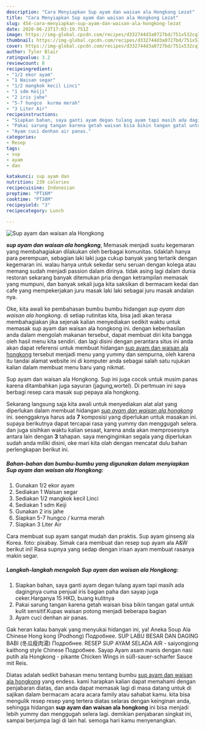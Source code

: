 ```yaml
---
description: "Cara Menyiapkan Sup ayam dan waisan ala Hongkong Lezat"
title: "Cara Menyiapkan Sup ayam dan waisan ala Hongkong Lezat"
slug: 454-cara-menyiapkan-sup-ayam-dan-waisan-ala-hongkong-lezat
date: 2020-06-23T17:03:19.751Z
image: https://img-global.cpcdn.com/recipes/d332744d3a0727bd/751x532cq70/sup-ayam-dan-waisan-ala-hongkong-foto-resep-utama.jpg
thumbnail: https://img-global.cpcdn.com/recipes/d332744d3a0727bd/751x532cq70/sup-ayam-dan-waisan-ala-hongkong-foto-resep-utama.jpg
cover: https://img-global.cpcdn.com/recipes/d332744d3a0727bd/751x532cq70/sup-ayam-dan-waisan-ala-hongkong-foto-resep-utama.jpg
author: Tyler Blair
ratingvalue: 3.2
reviewcount: 8
recipeingredient:
- "1/2 ekor ayam"
- "1 Waisan segar"
- "1/2 mangkok kecil Linci"
- "1 sdm Keiji"
- "2 iris jahe"
- "5-7 hungco  kurma merah"
- "3 Liter Air"
recipeinstructions:
- "Siapkan bahan, saya ganti ayam degan tulang ayam tapi masih ada dagingnya cuma penjual iris bagian paha dan sayap juga ceker.Harganya 15 HKD, buang kulitnya"
- "Pakai sarung tangan karena getah waisan bisa bikin tangan gatal untuk kulit sensitif.Kupas waisan potong menjadi beberapa bagian"
- "Ayam cuci denhan air panas."
categories:
- Resep
tags:
- sup
- ayam
- dan

katakunci: sup ayam dan 
nutrition: 239 calories
recipecuisine: Indonesian
preptime: "PT16M"
cooktime: "PT38M"
recipeyield: "3"
recipecategory: Lunch

---
```



![Sup ayam dan waisan ala Hongkong](https://img-global.cpcdn.com/recipes/d332744d3a0727bd/751x532cq70/sup-ayam-dan-waisan-ala-hongkong-foto-resep-utama.jpg)

<b><i>sup ayam dan waisan ala hongkong</i></b>, Memasak menjadi suatu kegemaran yang membahagiakan dilakukan oleh berbagai komunitas. tidaklah hanya para perempuan, sebagian laki laki juga cukup banyak yang tertarik dengan kegemaran ini. walau hanya untuk sekedar seru seruan dengan kolega atau memang sudah menjadi passion dalam dirinya. tidak asing lagi dalam dunia restoran sekarang banyak ditemukan pria dengan ketrampilan memasak yang mumpuni, dan banyak sekali juga kita saksikan di bermacam kedai dan cafe yang mempekerjakan juru masak laki laki sebagai juru masak andalan nya.

Oke, kita awali ke pembahasan bumbu bumbu hidangan <i>sup ayam dan waisan ala hongkong</i>. di setiap rutinitas kita, bisa jadi akan terasa membahagiakan jika sejenak kalian menyediakan sedikit waktu untuk memasak sup ayam dan waisan ala hongkong ini. dengan keberhasilan anda dalam mengolah makanan tersebut, dapat membuat diri kita bangga oleh hasil menu kita sendiri. dan lagi disini dengan perantara situs ini anda akan dapat referensi untuk membuat hidangan <u>sup ayam dan waisan ala hongkong</u> tersebut menjadi menu yang yummy dan sempurna, oleh karena itu tandai alamat website ini di komputer anda sebagai salah satu rujukan kalian dalam membuat menu baru yang nikmat.

Sup ayam dan waisan ala Hongkong. Sup ini juga cocok untuk musim panas karena ditambahkan juga sayuran (jagung,wortel). Di pertmuan ini saya berbagi resep cara masak sup pepaya ala hongkong.


Sekarang langsung saja kita awali untuk menyediakan alat alat yang diperlukan dalam membuat hidangan <u><i>sup ayam dan waisan ala hongkong</i></u> ini. seenggaknya harus ada <b>7</b> komposisi yang diperlukan untuk masakan ini. supaya berikutnya dapat tercapai rasa yang yummy dan menggugah selera. dan juga sisihkan waktu kalian sesaat, karena anda akan memprosesnya antara lain dengan <b>3</b> tahapan. saya menginginkan segala yang diperlukan sudah anda miliki disini, oke mari kita olah dengan mencatat dulu bahan perlengkapan berikut ini.

<!--inarticleads1-->

##### Bahan-bahan dan bumbu-bumbu yang digunakan dalam menyiapkan Sup ayam dan waisan ala Hongkong:

1. Gunakan 1/2 ekor ayam
1. Sediakan 1 Waisan segar
1. Sediakan 1/2 mangkok kecil Linci
1. Sediakan 1 sdm Keiji
1. Gunakan 2 iris jahe
1. Siapkan 5-7 hungco / kurma merah
1. Siapkan 3 Liter Air


Cara membuat sup ayam sangat mudah dan praktis. Sup ayam ginseng ala Korea. foto: pixabay. Simak cara membuat dan resep sup ayam ala A&amp;W berikut ini! Rasa supnya yang sedap dengan irisan ayam membuat rasanya makin segar. 

<!--inarticleads2-->

##### Langkah-langkah mengolah Sup ayam dan waisan ala Hongkong:

1. Siapkan bahan, saya ganti ayam degan tulang ayam tapi masih ada dagingnya cuma penjual iris bagian paha dan sayap juga ceker.Harganya 15 HKD, buang kulitnya
1. Pakai sarung tangan karena getah waisan bisa bikin tangan gatal untuk kulit sensitif.Kupas waisan potong menjadi beberapa bagian
1. Ayam cuci denhan air panas.


Gak heran kalau banyak yang menyukai hidangan ini, ya! Aneka Soup Ala Chinese Hong kong (Podhong) Подробнее. SUP LABU BESAR DAN DAGING BABI (冬瓜瘦肉湯) Подробнее. RESEP SUP AYAM SELADA AIR - saiyongjong kaithong style Chinese Подробнее. Sayap Ayam asam manis dengan nasi putih ala Hongkong - pikante Chicken Wings in süß-sauer-scharfer Sauce mit Reis. 

Diatas adalah sedikit bahasan menu tentang bumbu <u>sup ayam dan waisan ala hongkong</u> yang endess. kami harapkan kalian dapat memahami dengan penjabaran diatas, dan anda dapat memasak lagi di masa datang untuk di sajikan dalam bermacam acara acara family atau sahabat kamu. kita bisa mengulik resep resep yang tertera diatas selaras dengan keinginan anda, sehingga hidangan <b>sup ayam dan waisan ala hongkong</b> ini bisa menjadi lebih yummy dan menggugah selera lagi. demikian penjabaran singkat ini, sampai berjumpa lagi di lain hal. semoga hari kamu menyenangkan.
